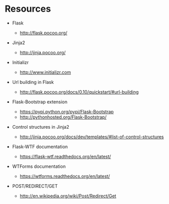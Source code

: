 # Resources

* Flask
  * http://flask.pocoo.org/
* Jinja2
  * http://jinja.pocoo.org/
* Initializr
  * http://www.initializr.com

* Url building in Flask
  * http://flask.pocoo.org/docs/0.10/quickstart/#url-building
* Flask-Bootstrap extension
  * https://pypi.python.org/pypi/Flask-Bootstrap
  * http://pythonhosted.org/Flask-Bootstrap/

* Control structures in Jinja2
  * http://jinja.pocoo.org/docs/dev/templates/#list-of-control-structures

* Flask-WTF documentation
  * https://flask-wtf.readthedocs.org/en/latest/
* WTForms documentation
  * https://wtforms.readthedocs.org/en/latest/
* POST/REDIRECT/GET
  * http://en.wikipedia.org/wiki/Post/Redirect/Get
